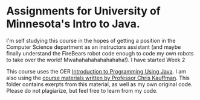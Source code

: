 # Assignments for University of Minnesota's Intro to Java.

I'm self studying this course in the hopes of getting a position in the Computer Science department as an instructors assistant (and maybe finally understand the FireBears robot code enough to code my own robots to take over the world! Mwahahahahahahahaha!). I have started Week 2  

This course uses the OER [Introduction to Programming Using Java](http://math.hws.edu/javanotes/index.html). I am also using the [course materials written by Professor Chris Kauffman](http://www-users.cs.umn.edu/~kauffman/1103/). This folder contains exerpts from this material, as well as my own original code. Please do not plagiarize, but feel free to learn from my code.  
